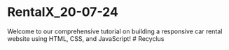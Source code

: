# RentalX_20-07-24
Welcome to our comprehensive tutorial on building a responsive car rental website using HTML, CSS, and JavaScript!
#   R e c y c l u s  
 